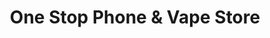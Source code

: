 ---
title: "One Stop Phone & Vape Store"
url: /high-wycombe/one-stop-phone-and-vape-store/
shop: shop
---